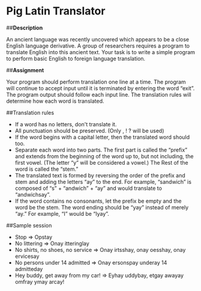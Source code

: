 # **Pig Latin Translator**

##**Description**

An ancient language was recently uncovered which appears to be a close English language derivative.  A group of researchers requires a program to translate English into this ancient text.  Your task is to write a simple program to perform basic English to foreign language translation.

##**Assignment**

Your program should perform translation one line at a time. The program will continue to accept input until it is terminated by entering the word “exit”.
The program output should follow each input line. The translation rules will determine how each word is translated. 

##Translation rules
-	If a word has no letters, don't translate it.
-	All punctuation should be preserved. (Only , ! ? will be used)
-	If the word begins with a capital letter, then the translated word should too. 
-	Separate each word into two parts. The first part is called the “prefix” and extends from the beginning of the word up to, but not including, the first vowel. (The letter “y” will be considered a vowel.) The Rest of the word is called the “stem.” 
-	The translated text is formed by reversing the order of the prefix and stem and adding the letters “ay” to the end. For example, “sandwich” is composed of “s” + “andwich” + “ay” and would translate to “andwichsay”. 
-	If the word contains no consonants, let the prefix be empty and the word be the stem. The word ending should be “yay” instead of merely “ay.” For example, “I” would be “Iyay”. 

##Sample session

- Stop => Opstay
- No littering => Onay itteringlay
- No shirts, no shoes, no service => Onay irtsshay, onay oesshay, onay ervicesay
- No persons under 14 admitted => Onay ersonspay underay 14 admitteday
- Hey buddy, get away from my car! => Eyhay uddybay, etgay awayay omfray ymay arcay!
